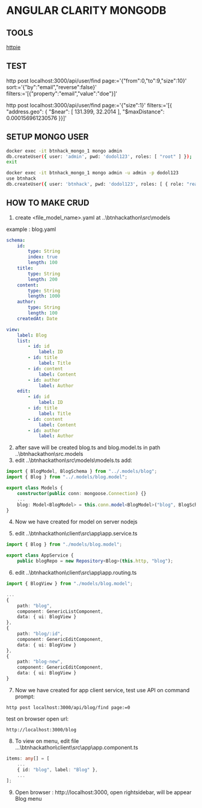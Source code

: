 # ANGULAR CLARITY MONGODB

## TOOLS

[httpie](https://httpie.org/)

## TEST

http post localhost:3000/api/user/find page:='{"from":0,"to":9,"size":10}' sort:='{"by":"email","reverse":false}' filters:='[{"property":"email","value":"doe"}]'

http post localhost:3000/api/user/find page:='{"size":1}' filters:='[{ "address.geo": { "$near": [ 131.399, 32.2014 ], "$maxDistance": 0.000156961230576 }}]'

## SETUP MONGO USER

``` bash
docker exec -it btnhack_mongo_1 mongo admin
db.createUser({ user: 'admin', pwd: 'dodol123', roles: [ "root" ] });
exit

docker exec -it btnhack_mongo_1 mongo admin -u admin -p dodol123
use btnhack
db.createUser({ user: 'btnhack', pwd: 'dodol123', roles: [ { role: "readWrite", db: "btnhack" } ] });
```


## HOW TO MAKE CRUD

1. create <file_model_name>.yaml at ..\btnhackathon\src\models

example : blog.yaml

``` yaml
schema:
    id: 
        type: String
        index: true
        length: 100
    title: 
        type: String
        length: 200
    content:
        type: String
        length: 1000
    author:
        type: String
        length: 100
    createdAt: Date

view:
    label: Blog
    list:
        - id: id
            label: ID
        - id: title
            label: Title
        - id: content
            label: Content
        - id: author
            label: Author
    edit:
        - id: id
            label: ID
        - id: title
            label: Title
        - id: content
            label: Content
        - id: author
            label: Author
```						

2. after save will be created blog.ts and blog.model.ts in path ..\btnhackathon\src\.models
3. edit ..\btnhackathon\src\models\models.ts
		add:

```ts		
import { BlogModel, BlogSchema } from "../.models/blog";
import { Blog } from "../.models/blog.model";		

export class Models {
    constructor(public conn: mongoose.Connection) {}
    ...
    blog: Model<BlogModel> = this.conn.model<BlogModel>("blog", BlogSchema);
}
```		

4. Now we have created for model on server nodejs

5. edit ..\btnhackathon\client\src\app\app.service.ts

```ts	
import { Blog } from "./models/blog.model";

export class AppService {
    public blogRepo = new Repository<Blog>(this.http, "blog");
```				

6. edit ..\btnhackathon\client\src\app\app.routing.ts

```ts
import { BlogView } from "./models/blog.model";

...
{
    path: "blog",
    component: GenericListComponent,
    data: { ui: BlogView }
},
{
    path: "blog/:id",
    component: GenericEditComponent,
    data: { ui: BlogView }
},
{
    path: "blog-new",
    component: GenericEditComponent,
    data: { ui: BlogView }
}
```

7. Now we have created for app client service, 
test use API on command prompt:

```httpie		
http post localhost:3000/api/blog/find page:=0
```		

test on browser open url:

```url		
http://localhost:3000/blog
```			

8. To view on menu, edit file ...\btnhackathon\client\src\app\app.component.ts

```ts
items: any[] = [
    ...
    { id: "blog", label: "Blog" },
    ...
];
```		

9. Open browser : http://localhost:3000, open rightsidebar, will be appear Blog menu